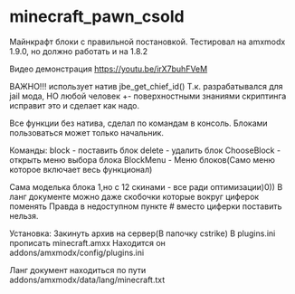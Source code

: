 # minecraft_pawn_csold
Майнкрафт блоки с правильной постановкой.
Тестировал на amxmodx 1.9.0, но должно работать и на 1.8.2

Видео демонстрация https://youtu.be/irX7buhFVeM

ВАЖНО!!! использует натив jbe_get_chief_id()
Т.к. разрабатывался для jail мода, НО любой человек +- поверхностными знаниями скриптинга исправит это и сделает как надо.

Все функции без натива, сделал по командам в консоль.
Блоками пользоваться может только начальник.

Команды:
block - поставить блок
delete - удалить блок
ChooseBlock - открыть меню выбора блока
BlockMenu - Меню блоков(Само меню которое включает весь функционал)

Сама моделька блока 1,но с 12 скинами - все ради оптимизации)0))
В ланг документе можно даже скобочки которые вокруг циферок поменять
Правда в недоступном пункте # вместо циферки поставить нельзя.

Установка:
Закинуть архив на сервер(В папочку cstrike)
В plugins.ini прописать minecraft.amxx
Находится он addons/amxmodx/config/plugins.ini

Ланг документ находиться по пути addons/amxmodx/data/lang/minecraft.txt
